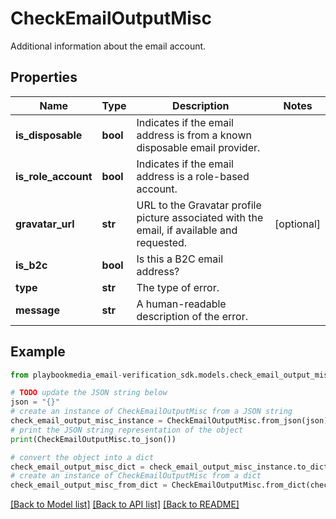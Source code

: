 # CheckEmailOutputMisc

Additional information about the email account.

## Properties

Name | Type | Description | Notes
------------ | ------------- | ------------- | -------------
**is_disposable** | **bool** | Indicates if the email address is from a known disposable email provider. | 
**is_role_account** | **bool** | Indicates if the email address is a role-based account. | 
**gravatar_url** | **str** | URL to the Gravatar profile picture associated with the email, if available and requested. | [optional] 
**is_b2c** | **bool** | Is this a B2C email address? | 
**type** | **str** | The type of error. | 
**message** | **str** | A human-readable description of the error. | 

## Example

```python
from playbookmedia_email-verification_sdk.models.check_email_output_misc import CheckEmailOutputMisc

# TODO update the JSON string below
json = "{}"
# create an instance of CheckEmailOutputMisc from a JSON string
check_email_output_misc_instance = CheckEmailOutputMisc.from_json(json)
# print the JSON string representation of the object
print(CheckEmailOutputMisc.to_json())

# convert the object into a dict
check_email_output_misc_dict = check_email_output_misc_instance.to_dict()
# create an instance of CheckEmailOutputMisc from a dict
check_email_output_misc_from_dict = CheckEmailOutputMisc.from_dict(check_email_output_misc_dict)
```
[[Back to Model list]](../README.md#documentation-for-models) [[Back to API list]](../README.md#documentation-for-api-endpoints) [[Back to README]](../README.md)


